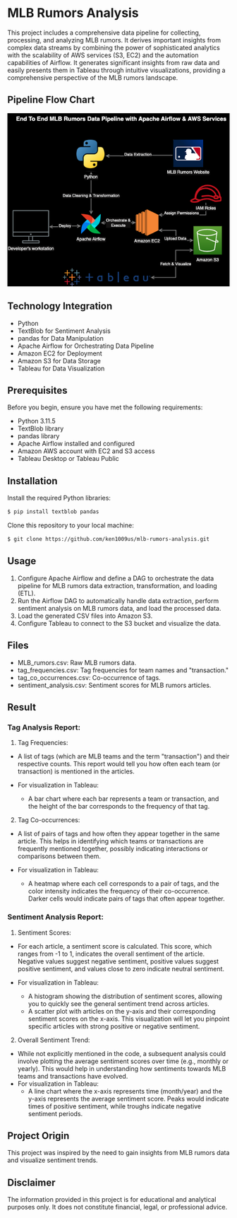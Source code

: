 # MLB Rumors Analysis

This project includes a comprehensive data pipeline for collecting, processing, and analyzing MLB rumors. It derives important insights from complex data streams by combining the power of sophisticated analytics with the scalability of AWS services (S3, EC2) and the automation capabilities of Airflow. It generates significant insights from raw data and easily presents them in Tableau through intuitive visualizations, providing a comprehensive perspective of the MLB rumors landscape.

## Pipeline Flow Chart

<a href="url"><img src="https://github.com/ken1009us/mlb-rumors-analysis/blob/main/img/pipeline.png"></a>

## Technology Integration

- Python
- TextBlob for Sentiment Analysis
- pandas for Data Manipulation
- Apache Airflow for Orchestrating Data Pipeline
- Amazon EC2 for Deployment
- Amazon S3 for Data Storage
- Tableau for Data Visualization

## Prerequisites

Before you begin, ensure you have met the following requirements:

- Python 3.11.5
- TextBlob library
- pandas library
- Apache Airflow installed and configured
- Amazon AWS account with EC2 and S3 access
- Tableau Desktop or Tableau Public

## Installation

Install the required Python libraries:

```bash
$ pip install textblob pandas
```

Clone this repository to your local machine:

```bash
$ git clone https://github.com/ken1009us/mlb-rumors-analysis.git
```

## Usage

1. Configure Apache Airflow and define a DAG to orchestrate the data pipeline for MLB rumors data extraction, transformation, and loading (ETL).
2. Run the Airflow DAG to automatically handle data extraction, perform sentiment analysis on MLB rumors data, and load the processed data.
3. Load the generated CSV files into Amazon S3.
4. Configure Tableau to connect to the S3 bucket and visualize the data.

## Files

- MLB_rumors.csv: Raw MLB rumors data.
- tag_frequencies.csv: Tag frequencies for team names and "transaction."
- tag_co_occurrences.csv: Co-occurrence of tags.
- sentiment_analysis.csv: Sentiment scores for MLB rumors articles.

## Result

### Tag Analysis Report:

1. Tag Frequencies:

- A list of tags (which are MLB teams and the term "transaction") and their respective counts. This report would tell you how often each team (or transaction) is mentioned in the articles.

- For visualization in Tableau:
  - A bar chart where each bar represents a team or transaction, and the height of the bar corresponds to the frequency of that tag.

2. Tag Co-occurrences:

- A list of pairs of tags and how often they appear together in the same article. This helps in identifying which teams or transactions are frequently mentioned together, possibly indicating interactions or comparisons between them.

- For visualization in Tableau:
  - A heatmap where each cell corresponds to a pair of tags, and the color intensity indicates the frequency of their co-occurrence. Darker cells would indicate pairs of tags that often appear together.

### Sentiment Analysis Report:

1. Sentiment Scores:

- For each article, a sentiment score is calculated. This score, which ranges from -1 to 1, indicates the overall sentiment of the article. Negative values suggest negative sentiment, positive values suggest positive sentiment, and values close to zero indicate neutral sentiment.

- For visualization in Tableau:
  - A histogram showing the distribution of sentiment scores, allowing you to quickly see the general sentiment trend across articles.
  - A scatter plot with articles on the y-axis and their corresponding sentiment scores on the x-axis. This visualization will let you pinpoint specific articles with strong positive or negative sentiment.

2. Overall Sentiment Trend:

- While not explicitly mentioned in the code, a subsequent analysis could involve plotting the average sentiment scores over time (e.g., monthly or yearly). This would help in understanding how sentiments towards MLB teams and transactions have evolved.
- For visualization in Tableau:
  - A line chart where the x-axis represents time (month/year) and the y-axis represents the average sentiment score. Peaks would indicate times of positive sentiment, while troughs indicate negative sentiment periods.

## Project Origin

This project was inspired by the need to gain insights from MLB rumors data and visualize sentiment trends.

## Disclaimer

The information provided in this project is for educational and analytical purposes only. It does not constitute financial, legal, or professional advice.